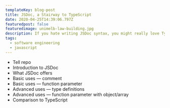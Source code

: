```yaml
---
templateKey: blog-post
title: JSDoc, a Stairway to TypeScript
date: 2020-04-25T14:39:06.797Z
featuredpost: false
featuredimage: unimelb-law-building.jpg
description: If you hate writing JSDoc syntax, you might really love TypeScript.
tags:
  - software engineering
  - javascript
---
```


- Tell repo
- Introduction to JSDoc
- What JSDoc offers
- Basic uses — comment
- Basic uses — function parameter
- Advanced uses — type definitions
- Advanced uses — function parameter with object/array
- Comparison to TypeScript
